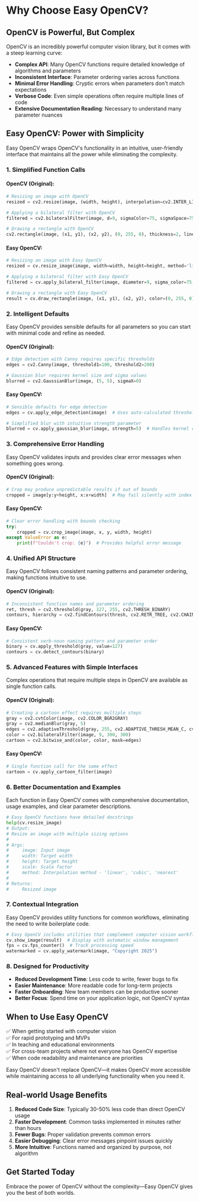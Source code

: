 # Why Choose Easy OpenCV?

## OpenCV is Powerful, But Complex

OpenCV is an incredibly powerful computer vision library, but it comes with a steep learning curve:

- **Complex API**: Many OpenCV functions require detailed knowledge of algorithms and parameters
- **Inconsistent Interface**: Parameter ordering varies across functions
- **Minimal Error Handling**: Cryptic errors when parameters don't match expectations
- **Verbose Code**: Even simple operations often require multiple lines of code
- **Extensive Documentation Reading**: Necessary to understand many parameter nuances

## Easy OpenCV: Power with Simplicity

Easy OpenCV wraps OpenCV's functionality in an intuitive, user-friendly interface that maintains all the power while eliminating the complexity.

### 1. Simplified Function Calls

#### OpenCV (Original):

```python
# Resizing an image with OpenCV
resized = cv2.resize(image, (width, height), interpolation=cv2.INTER_LINEAR)

# Applying a bilateral filter with OpenCV
filtered = cv2.bilateralFilter(image, d=9, sigmaColor=75, sigmaSpace=75)

# Drawing a rectangle with OpenCV
cv2.rectangle(image, (x1, y1), (x2, y2), (0, 255, 0), thickness=2, lineType=cv2.LINE_AA)
```

#### Easy OpenCV:

```python
# Resizing an image with Easy OpenCV
resized = cv.resize_image(image, width=width, height=height, method='linear')

# Applying a bilateral filter with Easy OpenCV
filtered = cv.apply_bilateral_filter(image, diameter=9, sigma_color=75, sigma_space=75)

# Drawing a rectangle with Easy OpenCV
result = cv.draw_rectangle(image, (x1, y1), (x2, y2), color=(0, 255, 0), thickness=2)
```

### 2. Intelligent Defaults

Easy OpenCV provides sensible defaults for all parameters so you can start with minimal code and refine as needed.

#### OpenCV (Original):

```python
# Edge detection with Canny requires specific thresholds
edges = cv2.Canny(image, threshold1=100, threshold2=200)

# Gaussian blur requires kernel size and sigma values
blurred = cv2.GaussianBlur(image, (5, 5), sigmaX=0)
```

#### Easy OpenCV:

```python
# Sensible defaults for edge detection
edges = cv.apply_edge_detection(image)  # Uses auto-calculated thresholds

# Simplified blur with intuitive strength parameter
blurred = cv.apply_gaussian_blur(image, strength=5)  # Handles kernel creation
```

### 3. Comprehensive Error Handling

Easy OpenCV validates inputs and provides clear error messages when something goes wrong.

#### OpenCV (Original):

```python
# Crop may produce unpredictable results if out of bounds
cropped = image[y:y+height, x:x+width]  # May fail silently with index errors
```

#### Easy OpenCV:

```python
# Clear error handling with bounds checking
try:
    cropped = cv.crop_image(image, x, y, width, height)
except ValueError as e:
    print(f"Couldn't crop: {e}")  # Provides helpful error message
```

### 4. Unified API Structure

Easy OpenCV follows consistent naming patterns and parameter ordering, making functions intuitive to use.

#### OpenCV (Original):

```python
# Inconsistent function names and parameter ordering
ret, thresh = cv2.threshold(gray, 127, 255, cv2.THRESH_BINARY)
contours, hierarchy = cv2.findContours(thresh, cv2.RETR_TREE, cv2.CHAIN_APPROX_SIMPLE)
```

#### Easy OpenCV:

```python
# Consistent verb-noun naming pattern and parameter order
binary = cv.apply_threshold(gray, value=127)
contours = cv.detect_contours(binary)
```

### 5. Advanced Features with Simple Interfaces

Complex operations that require multiple steps in OpenCV are available as single function calls.

#### OpenCV (Original):

```python
# Creating a cartoon effect requires multiple steps
gray = cv2.cvtColor(image, cv2.COLOR_BGR2GRAY)
gray = cv2.medianBlur(gray, 5)
edges = cv2.adaptiveThreshold(gray, 255, cv2.ADAPTIVE_THRESH_MEAN_C, cv2.THRESH_BINARY, 9, 9)
color = cv2.bilateralFilter(image, 9, 300, 300)
cartoon = cv2.bitwise_and(color, color, mask=edges)
```

#### Easy OpenCV:

```python
# Single function call for the same effect
cartoon = cv.apply_cartoon_filter(image)
```

### 6. Better Documentation and Examples

Each function in Easy OpenCV comes with comprehensive documentation, usage examples, and clear parameter descriptions.

```python
# Easy OpenCV functions have detailed docstrings
help(cv.resize_image)
# Output:
# Resize an image with multiple sizing options
#
# Args:
#     image: Input image
#     width: Target width
#     height: Target height
#     scale: Scale factor
#     method: Interpolation method - 'linear', 'cubic', 'nearest'
#
# Returns:
#     Resized image
```

### 7. Contextual Integration

Easy OpenCV provides utility functions for common workflows, eliminating the need to write boilerplate code.

```python
# Easy OpenCV includes utilities that complement computer vision workflows
cv.show_image(result)  # Display with automatic window management
fps = cv.fps_counter()  # Track processing speed
watermarked = cv.apply_watermark(image, "Copyright 2025")
```

### 8. Designed for Productivity

- **Reduced Development Time**: Less code to write, fewer bugs to fix
- **Easier Maintenance**: More readable code for long-term projects
- **Faster Onboarding**: New team members can be productive sooner
- **Better Focus**: Spend time on your application logic, not OpenCV syntax

## When to Use Easy OpenCV

✅ When getting started with computer vision  
✅ For rapid prototyping and MVPs  
✅ In teaching and educational environments  
✅ For cross-team projects where not everyone has OpenCV expertise  
✅ When code readability and maintenance are priorities

Easy OpenCV doesn't replace OpenCV—it makes OpenCV more accessible while maintaining access to all underlying functionality when you need it.

## Real-world Usage Benefits

1. **Reduced Code Size**: Typically 30-50% less code than direct OpenCV usage
2. **Faster Development**: Common tasks implemented in minutes rather than hours
3. **Fewer Bugs**: Proper validation prevents common errors
4. **Easier Debugging**: Clear error messages pinpoint issues quickly
5. **More Intuitive**: Functions named and organized by purpose, not algorithm

## Get Started Today

Embrace the power of OpenCV without the complexity—Easy OpenCV gives you the best of both worlds.
